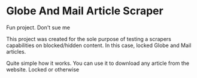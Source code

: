 # Globe And Mail Article Scraper
Fun project. Don't sue me

This project was created for the sole purpose of testing a scrapers capabilities on blocked/hidden content. In this case, locked
Globe and Mail articles.

Quite simple how it works. You can use it to download any article from the website. Locked or otherwise
